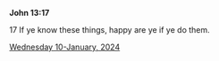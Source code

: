 **John 13:17**

17 If ye know these things, happy are ye if ye do them.

[Wednesday 10-January, 2024](https://getbible.net/kjv/John/13/17)
